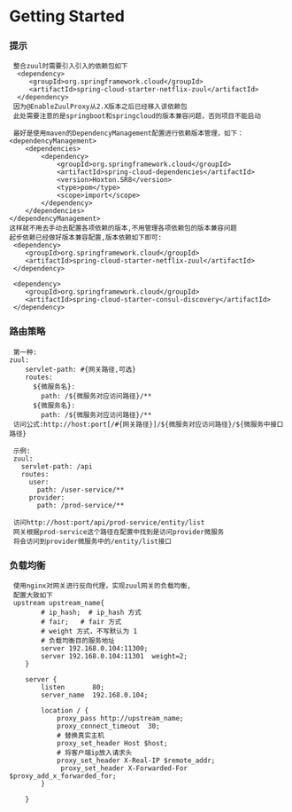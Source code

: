 # Getting Started

### 提示

     整合zuul时需要引入引入的依赖包如下
      <dependency>
         <groupId>org.springframework.cloud</groupId>
         <artifactId>spring-cloud-starter-netflix-zuul</artifactId>
      </dependency>
     因为@EnableZuulProxy从2.X版本之后已经移入该依赖包
     此处需要注意的是springboot和springcloud的版本兼容问题，否则项目不能启动
     
     最好是使用maven的DependencyManagement配置进行依赖版本管理，如下：
    <dependencyManagement>
        <dependencies>
            <dependency>
                <groupId>org.springframework.cloud</groupId>
                <artifactId>spring-cloud-dependencies</artifactId>
                <version>Hoxton.SR8</version>
                <type>pom</type>
                <scope>import</scope>
            </dependency>
        </dependencies>
    </dependencyManagement>
    这样就不用去手动去配置各项依赖的版本,不用管理各项依赖包的版本兼容问题
    起步依赖已经做好版本兼容配置,版本依赖如下即可:
     <dependency>
        <groupId>org.springframework.cloud</groupId>
        <artifactId>spring-cloud-starter-netflix-zuul</artifactId>
     </dependency>

     <dependency>
        <groupId>org.springframework.cloud</groupId>
        <artifactId>spring-cloud-starter-consul-discovery</artifactId>
     </dependency>

### 路由策略

     第一种:
    zuul:
        servlet-path: #{网关路径,可选}
        routes:
          ${微服务名}:
            path: /${微服务对应访问路径}/**
          ${微服务名}:
            path: /${微服务对应访问路径}/**
     访问公式:http://host:port[/#{网关路径}]/${微服务对应访问路径}/${微服务中接口路径}
     
     示例:
     zuul:
       servlet-path: /api
       routes:
         user:
           path: /user-service/**
         provider:
           path: /prod-service/**
    
     访问http://host:port/api/prod-service/entity/list
     网关根据prod-service这个路径在配置中找到是访问provider微服务
     将会访问到provider微服务中的/entity/list接口

### 负载均衡

     使用nginx对网关进行反向代理，实现zuul网关的负载均衡,
     配置大致如下
     upstream upstream_name{
     		# ip_hash;  # ip_hash 方式
     		# fair;   # fair 方式
     		# weight 方式，不写默认为 1
     		# 负载均衡目的服务地址 
     		server 192.168.0.104:11300;
     		server 192.168.0.104:11301  weight=2;
     	}
     	
     	server {
     		listen       80;
     		server_name  192.168.0.104;
     	
     		location / {
     			proxy_pass http://upstream_name;
     			proxy_connect_timeout  30;
     			# 替换真实主机
     			proxy_set_header Host $host;
     			# 将客户端ip放入请求头
     			proxy_set_header X-Real-IP $remote_addr;
                 proxy_set_header X-Forwarded-For $proxy_add_x_forwarded_for;
     		}
     
     	}